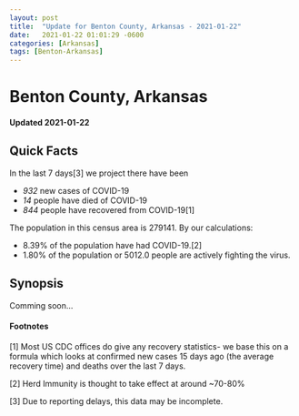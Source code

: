 ```yaml
---
layout: post
title:  "Update for Benton County, Arkansas - 2021-01-22"
date:   2021-01-22 01:01:29 -0600
categories: [Arkansas]
tags: [Benton-Arkansas]
---
```


# Benton County, Arkansas
#### Updated 2021-01-22

## Quick Facts

In the last 7 days[3] we project there have been
- *932* new cases of COVID-19
- *14* people have died of COVID-19
- *844* people have recovered from COVID-19[1]

The population in this census area is 279141. By our calculations:
- 8.39% of the population have had COVID-19.[2]
- 1.80% of the population or 5012.0 people are actively fighting the virus.

## Synopsis

Comming soon...


#### Footnotes

[1] Most US CDC offices do give any recovery statistics- we base this on a formula which looks at confirmed new cases
15 days ago (the average recovery time) and deaths over the last 7 days.

[2] Herd Immunity is thought to take effect at around ~70-80%

[3] Due to reporting delays, this data may be incomplete.
 
    